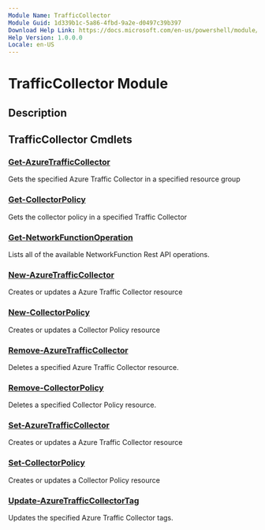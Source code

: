 ```yaml
---
Module Name: TrafficCollector
Module Guid: 1d339b1c-5a86-4fbd-9a2e-d0497c39b397
Download Help Link: https://docs.microsoft.com/en-us/powershell/module/trafficcollector
Help Version: 1.0.0.0
Locale: en-US
---
```


# TrafficCollector Module
## Description


## TrafficCollector Cmdlets
### [Get-AzureTrafficCollector](Get-AzureTrafficCollector.md)
Gets the specified Azure Traffic Collector in a specified resource group

### [Get-CollectorPolicy](Get-CollectorPolicy.md)
Gets the collector policy in a specified Traffic Collector

### [Get-NetworkFunctionOperation](Get-NetworkFunctionOperation.md)
Lists all of the available NetworkFunction Rest API operations.

### [New-AzureTrafficCollector](New-AzureTrafficCollector.md)
Creates or updates a Azure Traffic Collector resource

### [New-CollectorPolicy](New-CollectorPolicy.md)
Creates or updates a Collector Policy resource

### [Remove-AzureTrafficCollector](Remove-AzureTrafficCollector.md)
Deletes a specified Azure Traffic Collector resource.

### [Remove-CollectorPolicy](Remove-CollectorPolicy.md)
Deletes a specified Collector Policy resource.

### [Set-AzureTrafficCollector](Set-AzureTrafficCollector.md)
Creates or updates a Azure Traffic Collector resource

### [Set-CollectorPolicy](Set-CollectorPolicy.md)
Creates or updates a Collector Policy resource

### [Update-AzureTrafficCollectorTag](Update-AzureTrafficCollectorTag.md)
Updates the specified Azure Traffic Collector tags.

